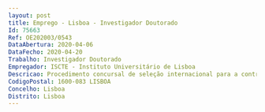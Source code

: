 ```yaml
--- 
layout: post
title: Emprego - Lisboa - Investigador Doutorado
Id: 75663
Ref: OE202003/0543
DataAbertura: 2020-04-06
DataFecho: 2020-04-20
Trabalho: Investigador Doutorado
Empregador: ISCTE - Instituto Universitário de Lisboa
Descricao: Procedimento concursal de seleção internacional para a contratação de um doutorado(a), de nível inicial, para o exercício de atividades de investigação na área científica de Psicologia, no Centro de Investigação e Intervenção Social do Iscte   Instituto Universitário de Lisboa, no âmbito do Projeto n.º 028008, com a designação  Reduzir a ingestão de açúcar  Determinantes individuais e contextuais da perceção e consumo de açúcar , aberto pelo Edital n.º 430 2020, de 23 de março.
CodigoPostal: 1600-083 LISBOA
Concelho: Lisboa
Distrito: Lisboa
--- 
```

